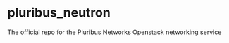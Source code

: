 pluribus_neutron
================

The official repo for the Pluribus Networks Openstack networking service
